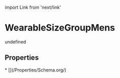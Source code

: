 import Link from 'next/link'
# WearableSizeGroupMens

undefined

## Properties

<Grid>
* [](/Properties/Schema.org/)

</Grid>

